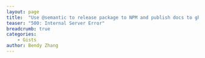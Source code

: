 ```yaml
---
layout: page
title:  "Use @semantic to release package to NPM and publish docs to gh-pages automatically"
teaser: "500: Internal Server Error"
breadcrumb: true
categories:
    - Gists
author: Bendy Zhang
---
```




